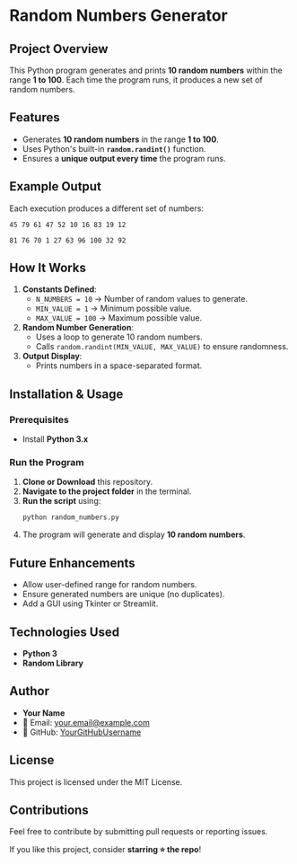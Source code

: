 # Random Numbers Generator

## Project Overview
This Python program generates and prints **10 random numbers** within the range **1 to 100**. Each time the program runs, it produces a new set of random numbers.

## Features
- Generates **10 random numbers** in the range **1 to 100**.
- Uses Python's built-in **`random.randint()`** function.
- Ensures a **unique output every time** the program runs.

## Example Output
Each execution produces a different set of numbers:
```
45 79 61 47 52 10 16 83 19 12
```
```
81 76 70 1 27 63 96 100 32 92
```

## How It Works
1. **Constants Defined**:
   - `N_NUMBERS = 10` → Number of random values to generate.
   - `MIN_VALUE = 1` → Minimum possible value.
   - `MAX_VALUE = 100` → Maximum possible value.
2. **Random Number Generation**:
   - Uses a loop to generate 10 random numbers.
   - Calls `random.randint(MIN_VALUE, MAX_VALUE)` to ensure randomness.
3. **Output Display**:
   - Prints numbers in a space-separated format.

## Installation & Usage
### Prerequisites
- Install **Python 3.x**

### Run the Program
1. **Clone or Download** this repository.
2. **Navigate to the project folder** in the terminal.
3. **Run the script** using:
   ```bash
   python random_numbers.py
   ```
4. The program will generate and display **10 random numbers**.

## Future Enhancements
- Allow user-defined range for random numbers.
- Ensure generated numbers are unique (no duplicates).
- Add a GUI using Tkinter or Streamlit.

## Technologies Used
- **Python 3**
- **Random Library**

## Author
- **Your Name**  
- 📧 Email: [your.email@example.com](mailto:your.email@example.com)
- 🔗 GitHub: [YourGitHubUsername](https://github.com/YourGitHubUsername)

## License
This project is licensed under the MIT License.

## Contributions
Feel free to contribute by submitting pull requests or reporting issues.

If you like this project, consider **starring ⭐ the repo**!

